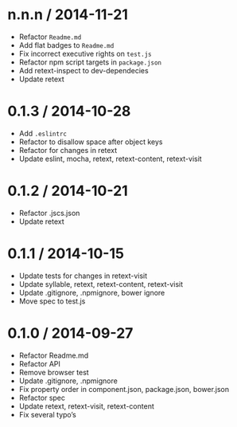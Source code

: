 
n.n.n / 2014-11-21
==================

 * Refactor `Readme.md`
 * Add flat badges to `Readme.md`
 * Fix incorrect executive rights on `test.js`
 * Refactor npm script targets in `package.json`
 * Add retext-inspect to dev-dependecies
 * Update retext

0.1.3 / 2014-10-28
==================

 * Add `.eslintrc`
 * Refactor to disallow space after object keys
 * Refactor for changes in retext
 * Update eslint, mocha, retext, retext-content, retext-visit

0.1.2 / 2014-10-21
==================

 * Refactor .jscs.json
 * Update retext

0.1.1 / 2014-10-15
==================

 * Update tests for changes in retext-visit
 * Update syllable, retext, retext-content, retext-visit
 * Update .gitignore, .npmignore, bower ignore
 * Move spec to test.js

0.1.0 / 2014-09-27
==================

 * Refactor Readme.md
 * Refactor API
 * Remove browser test
 * Update .gitignore, .npmignore
 * Fix property order in component.json, package.json, bower.json
 * Refactor spec
 * Update retext, retext-visit, retext-content
 * Fix several typo’s
